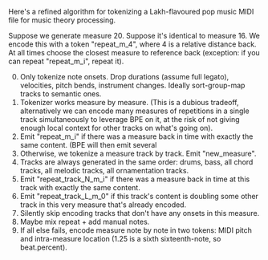 Here's a refined algorithm for tokenizing a Lakh-flavoured pop music MIDI file for music theory processing.

Suppose we generate measure 20. Suppose it's identical to measure 16. We encode this with a token "repeat_m_4", where 4 is a relative distance back. At all times choose the closest measure to reference back (exception: if you can repeat "repeat_m_i", repeat it).

0. Only tokenize note onsets. Drop durations (assume full legato), velocities, pitch bends, instrument changes. Ideally sort-group-map tracks to semantic ones.
1. Tokenizer works measure by measure. (This is a dubious tradeoff, alternatively we can encode many measures of repetitions in a single track simultaneously to leverage BPE on it, at the risk of not giving enough local context for other tracks on what's going on).
2. Emit "repeat_m_i" if there was a measure back in time with exactly the same content. (BPE will then emit several 
3. Otherwise, we tokenize a measure track by track. Emit "new_measure".
4. Tracks are always generated in the same order: drums, bass, all chord tracks, all melodic tracks, all ornamentation tracks.
5. Emit "repeat_track_N_m_i" if there was a measure back in time at this track with exactly the same content.
6. Emit "repeat_track_L_m_0" if this track's content is doubling some other track in this very measure that's already encoded.
7. Silently skip encoding tracks that don't have any onsets in this measure.
98. Maybe mix repeat + add manual notes.
99. If all else fails, encode measure note by note in two tokens: MIDI pitch and intra-measure location (1.25 is a sixth sixteenth-note, so beat.percent).
